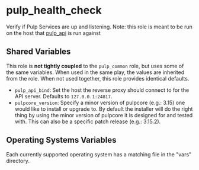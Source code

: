 pulp_health_check
=================

Verify if Pulp Services are up and listening.
Note: this role is meant to be run on the host that [pulp_api](https://docs.pulpproject.org/pulp_installer/roles/pulp_api/) is run against

Shared Variables
----------------

This role is **not tightly coupled** to the `pulp_common` role, but uses some of the same
variables. When used in the same play, the values are inherited from the role.
When not used together, this role provides identical defaults.

* `pulp_api_bind`: Set the host the reverse proxy should connect to for the API server. Defaults
  to `127.0.0.1:24817`.
* `pulpcore_version`: Specify a minor version of pulpcore (e.g.: 3.15) one would like to install or upgrade to.
   By default the installer will do the right thing by using the minor version of pulpcore it is designed
   for and tested with. This can also be a specific patch release (e.g.: 3.15.2).

Operating Systems Variables
---------------------------

Each currently supported operating system has a matching file in the "vars"
directory.
